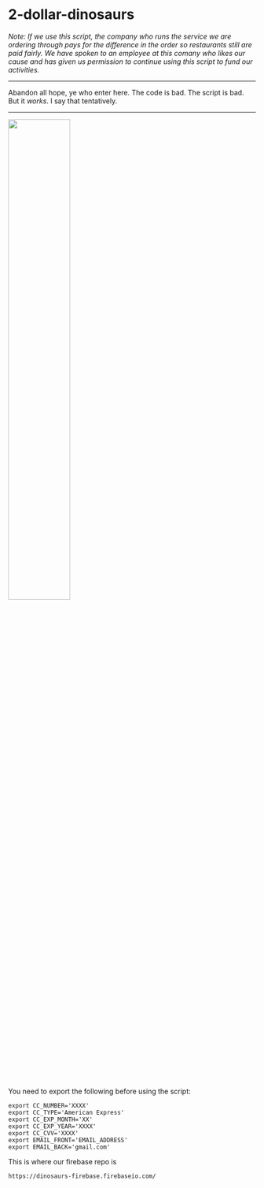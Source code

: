# 2-dollar-dinosaurs

*Note: If we use this script, the company who runs the service we are ordering through pays for the difference in the order so restaurants still are paid fairly. We have spoken to an employee at this comany who likes our cause and has given us permission to continue using this script to fund our activities.*

---

Abandon all hope, ye who enter here. The code is bad. The script is
bad. But it _works_. I say that tentatively.

---

<img src="https://raw.githubusercontent.com/hackedu/dinosaurs/master/restaurant_dinosaur.png" width="50%">

You need to export the following before using the script:

```
export CC_NUMBER='XXXX'
export CC_TYPE='American Express'
export CC_EXP_MONTH='XX'
export CC_EXP_YEAR='XXXX'
export CC_CVV='XXXX'
export EMAIL_FRONT='EMAIL_ADDRESS'
export EMAIL_BACK='gmail.com'
```

This is where our firebase repo is

`https://dinosaurs-firebase.firebaseio.com/`
